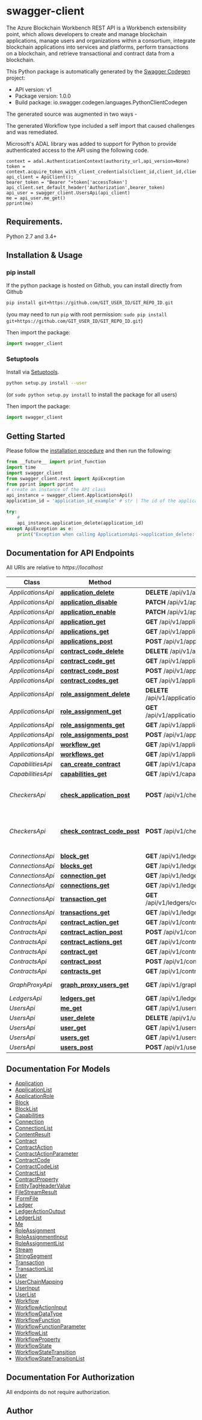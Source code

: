 # swagger-client
The Azure Blockchain Workbench REST API is a Workbench extensibility point, which allows developers to create and manage blockchain applications, manage users and organizations within a consortium, integrate blockchain applications into services and platforms, perform transactions on a blockchain, and retrieve transactional and contract data from a blockchain.

This Python package is automatically generated by the [Swagger Codegen](https://github.com/swagger-api/swagger-codegen) project:

- API version: v1
- Package version: 1.0.0
- Build package: io.swagger.codegen.languages.PythonClientCodegen

The generated source was augmented in two ways - 

The generated Workflow type included a self import that caused challenges and was remediated.

Microsoft's ADAL library was added to support for Python to provide authenticated access to the API using the following code.

    context = adal.AuthenticationContext(authority_url,api_version=None)
    token = context.acquire_token_with_client_credentials(client_id,client_id,client_secret)
    api_client = ApiClient();
    bearer_token = "Bearer "+token['accessToken']
    api_client.set_default_header('Authorization',bearer_token)
    api_user = swagger_client.UsersApi(api_client)
    me = api_user.me_get()
    pprint(me)


## Requirements.

Python 2.7 and 3.4+

## Installation & Usage
### pip install

If the python package is hosted on Github, you can install directly from Github

```sh
pip install git+https://github.com/GIT_USER_ID/GIT_REPO_ID.git
```
(you may need to run `pip` with root permission: `sudo pip install git+https://github.com/GIT_USER_ID/GIT_REPO_ID.git`)

Then import the package:
```python
import swagger_client 
```

### Setuptools

Install via [Setuptools](http://pypi.python.org/pypi/setuptools).

```sh
python setup.py install --user
```
(or `sudo python setup.py install` to install the package for all users)

Then import the package:
```python
import swagger_client
```

## Getting Started

Please follow the [installation procedure](#installation--usage) and then run the following:

```python
from __future__ import print_function
import time
import swagger_client
from swagger_client.rest import ApiException
from pprint import pprint
# create an instance of the API class
api_instance = swagger_client.ApplicationsApi()
application_id = 'application_id_example' # str | The id of the application.

try:
    # 
    api_instance.application_delete(application_id)
except ApiException as e:
    print("Exception when calling ApplicationsApi->application_delete: %s\n" % e)

```

## Documentation for API Endpoints

All URIs are relative to *https://localhost*

Class | Method | HTTP request | Description
------------ | ------------- | ------------- | -------------
*ApplicationsApi* | [**application_delete**](docs/ApplicationsApi.md#application_delete) | **DELETE** /api/v1/applications/{applicationID} | 
*ApplicationsApi* | [**application_disable**](docs/ApplicationsApi.md#application_disable) | **PATCH** /api/v1/applications/{applicationID}/disable | 
*ApplicationsApi* | [**application_enable**](docs/ApplicationsApi.md#application_enable) | **PATCH** /api/v1/applications/{applicationID}/enable | 
*ApplicationsApi* | [**application_get**](docs/ApplicationsApi.md#application_get) | **GET** /api/v1/applications/{applicationId} | 
*ApplicationsApi* | [**applications_get**](docs/ApplicationsApi.md#applications_get) | **GET** /api/v1/applications | 
*ApplicationsApi* | [**applications_post**](docs/ApplicationsApi.md#applications_post) | **POST** /api/v1/applications | 
*ApplicationsApi* | [**contract_code_delete**](docs/ApplicationsApi.md#contract_code_delete) | **DELETE** /api/v1/applications/contractCode/{contractCodeId} | 
*ApplicationsApi* | [**contract_code_get**](docs/ApplicationsApi.md#contract_code_get) | **GET** /api/v1/applications/contractCode/{contractCodeId} | 
*ApplicationsApi* | [**contract_code_post**](docs/ApplicationsApi.md#contract_code_post) | **POST** /api/v1/applications/{applicationId}/contractCode | 
*ApplicationsApi* | [**contract_codes_get**](docs/ApplicationsApi.md#contract_codes_get) | **GET** /api/v1/applications/{applicationID}/contractCode | 
*ApplicationsApi* | [**role_assignment_delete**](docs/ApplicationsApi.md#role_assignment_delete) | **DELETE** /api/v1/applications/{applicationId}/roleAssignments/{roleAssignmentId} | 
*ApplicationsApi* | [**role_assignment_get**](docs/ApplicationsApi.md#role_assignment_get) | **GET** /api/v1/applications/{applicationId}/roleAssignments/{roleAssignmentId} | 
*ApplicationsApi* | [**role_assignments_get**](docs/ApplicationsApi.md#role_assignments_get) | **GET** /api/v1/applications/{applicationId}/roleAssignments | 
*ApplicationsApi* | [**role_assignments_post**](docs/ApplicationsApi.md#role_assignments_post) | **POST** /api/v1/applications/{applicationId}/roleAssignments | 
*ApplicationsApi* | [**workflow_get**](docs/ApplicationsApi.md#workflow_get) | **GET** /api/v1/applications/workflows/{workflowId} | 
*ApplicationsApi* | [**workflows_get**](docs/ApplicationsApi.md#workflows_get) | **GET** /api/v1/applications/{applicationId}/workflows | 
*CapabilitiesApi* | [**can_create_contract**](docs/CapabilitiesApi.md#can_create_contract) | **GET** /api/v1/capabilities/canCreateContract/{workflowId} | 
*CapabilitiesApi* | [**capabilities_get**](docs/CapabilitiesApi.md#capabilities_get) | **GET** /api/v1/capabilities | 
*CheckersApi* | [**check_application_post**](docs/CheckersApi.md#check_application_post) | **POST** /api/v1/checkers/checkApplication | Check validity of application configuration for Workbench
*CheckersApi* | [**check_contract_code_post**](docs/CheckersApi.md#check_contract_code_post) | **POST** /api/v1/checkers/checkContractCode | Check validity of application ledger implementation for Workbench
*ConnectionsApi* | [**block_get**](docs/ConnectionsApi.md#block_get) | **GET** /api/v1/ledgers/connections/{connectionId}/blocks/{blockId} | 
*ConnectionsApi* | [**blocks_get**](docs/ConnectionsApi.md#blocks_get) | **GET** /api/v1/ledgers/connections/{connectionId}/blocks | 
*ConnectionsApi* | [**connection_get**](docs/ConnectionsApi.md#connection_get) | **GET** /api/v1/ledgers/connections/{connectionId} | 
*ConnectionsApi* | [**connections_get**](docs/ConnectionsApi.md#connections_get) | **GET** /api/v1/ledgers/connections | 
*ConnectionsApi* | [**transaction_get**](docs/ConnectionsApi.md#transaction_get) | **GET** /api/v1/ledgers/connections/{connectionId}/transactions/{transactionId} | 
*ConnectionsApi* | [**transactions_get**](docs/ConnectionsApi.md#transactions_get) | **GET** /api/v1/ledgers/connections/{connectionId}/transactions | 
*ContractsApi* | [**contract_action_get**](docs/ContractsApi.md#contract_action_get) | **GET** /api/v1/contracts/{contractId}/actions/{actionId} | 
*ContractsApi* | [**contract_action_post**](docs/ContractsApi.md#contract_action_post) | **POST** /api/v1/contracts/{contractId}/actions | 
*ContractsApi* | [**contract_actions_get**](docs/ContractsApi.md#contract_actions_get) | **GET** /api/v1/contracts/{contractId}/actions | 
*ContractsApi* | [**contract_get**](docs/ContractsApi.md#contract_get) | **GET** /api/v1/contracts/{contractId} | 
*ContractsApi* | [**contract_post**](docs/ContractsApi.md#contract_post) | **POST** /api/v1/contracts | 
*ContractsApi* | [**contracts_get**](docs/ContractsApi.md#contracts_get) | **GET** /api/v1/contracts | 
*GraphProxyApi* | [**graph_proxy_users_get**](docs/GraphProxyApi.md#graph_proxy_users_get) | **GET** /api/v1/graph-proxy/{version}/users | Get Users from AAD Graph
*LedgersApi* | [**ledgers_get**](docs/LedgersApi.md#ledgers_get) | **GET** /api/v1/ledgers | 
*UsersApi* | [**me_get**](docs/UsersApi.md#me_get) | **GET** /api/v1/users/me | 
*UsersApi* | [**user_delete**](docs/UsersApi.md#user_delete) | **DELETE** /api/v1/users/{userID} | 
*UsersApi* | [**user_get**](docs/UsersApi.md#user_get) | **GET** /api/v1/users/{userID} | 
*UsersApi* | [**users_get**](docs/UsersApi.md#users_get) | **GET** /api/v1/users | Get Users
*UsersApi* | [**users_post**](docs/UsersApi.md#users_post) | **POST** /api/v1/users | 


## Documentation For Models

 - [Application](docs/Application.md)
 - [ApplicationList](docs/ApplicationList.md)
 - [ApplicationRole](docs/ApplicationRole.md)
 - [Block](docs/Block.md)
 - [BlockList](docs/BlockList.md)
 - [Capabilities](docs/Capabilities.md)
 - [Connection](docs/Connection.md)
 - [ConnectionList](docs/ConnectionList.md)
 - [ContentResult](docs/ContentResult.md)
 - [Contract](docs/Contract.md)
 - [ContractAction](docs/ContractAction.md)
 - [ContractActionParameter](docs/ContractActionParameter.md)
 - [ContractCode](docs/ContractCode.md)
 - [ContractCodeList](docs/ContractCodeList.md)
 - [ContractList](docs/ContractList.md)
 - [ContractProperty](docs/ContractProperty.md)
 - [EntityTagHeaderValue](docs/EntityTagHeaderValue.md)
 - [FileStreamResult](docs/FileStreamResult.md)
 - [IFormFile](docs/IFormFile.md)
 - [Ledger](docs/Ledger.md)
 - [LedgerActionOutput](docs/LedgerActionOutput.md)
 - [LedgerList](docs/LedgerList.md)
 - [Me](docs/Me.md)
 - [RoleAssignment](docs/RoleAssignment.md)
 - [RoleAssignmentInput](docs/RoleAssignmentInput.md)
 - [RoleAssignmentList](docs/RoleAssignmentList.md)
 - [Stream](docs/Stream.md)
 - [StringSegment](docs/StringSegment.md)
 - [Transaction](docs/Transaction.md)
 - [TransactionList](docs/TransactionList.md)
 - [User](docs/User.md)
 - [UserChainMapping](docs/UserChainMapping.md)
 - [UserInput](docs/UserInput.md)
 - [UserList](docs/UserList.md)
 - [Workflow](docs/Workflow.md)
 - [WorkflowActionInput](docs/WorkflowActionInput.md)
 - [WorkflowDataType](docs/WorkflowDataType.md)
 - [WorkflowFunction](docs/WorkflowFunction.md)
 - [WorkflowFunctionParameter](docs/WorkflowFunctionParameter.md)
 - [WorkflowList](docs/WorkflowList.md)
 - [WorkflowProperty](docs/WorkflowProperty.md)
 - [WorkflowState](docs/WorkflowState.md)
 - [WorkflowStateTransition](docs/WorkflowStateTransition.md)
 - [WorkflowStateTransitionList](docs/WorkflowStateTransitionList.md)


## Documentation For Authorization

 All endpoints do not require authorization.


## Author



